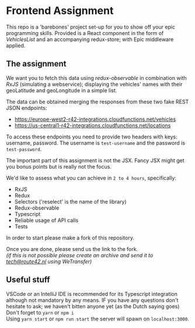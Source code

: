# Frontend Assignment
This repo is a 'barebones' project set-up for you to show off your epic programming skills.
Provided is a React component in the form of _VehiclesList_ and an accompanying redux-store; with Epic middleware applied.

## The assignment
We want you to fetch this data using _redux-observable_ in combination with _RxJS_ (simulating a webservice); displaying the vehicles' names with their geoLatitude and geoLongitude in a simple list. 

The data can be obtained merging the responses from these two fake REST JSON endpoints:
- https://europe-west2-r42-integrations.cloudfunctions.net/vehicles
- https://us-central1-r42-integrations.cloudfunctions.net/locations

To access these endpoints you need to provide two headers with keys: username, password. The username is `test-username` and the password is `test-password`.

The important part of this assignment is not the JSX. Fancy JSX might get you bonus points but is really not the focus.

We'd like to assess what you can achieve in `2 to 4 hours`, specifically: 
- RxJS
- Redux
- Selectors ('reselect' is the name of the library)
- Redux-observable
- Typescript
- Reliable usage of API calls
- Tests

In order to start please make a fork of this repository.

Once you are done, please send us the link to the fork.   
_(if this is not possible please create an _archive_ and send it to tech@route42.nl using WeTransfer)_


## Useful stuff
VSCode or an IntelliJ IDE is recommended for its Typescript integration although not mandatory by any means.
IF you have any questions don't hesitate to ask; we haven't bitten anyone yet (as the Dutch saying goes)
Don't forget to `yarn` or `npm i`   
Using `yarn start` or `npm run start` the server will spawn on `localhost:3000`.

